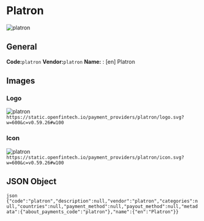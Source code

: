 # Platron 
![platron](https://static.openfintech.io/payment_providers/platron/logo.svg?w=600&c=v0.59.26#w100) 
## General 
**Code:**`platron` 
**Vendor:**`platron` 
**Name:** 
:	[en] Platron 
## Images 
### Logo 
![platron](https://static.openfintech.io/payment_providers/platron/logo.svg?w=600&c=v0.59.26#w100) 
``` https://static.openfintech.io/payment_providers/platron/logo.svg?w=600&c=v0.59.26#w100 ``` 
### Icon 
![platron](https://static.openfintech.io/payment_providers/platron/icon.svg?w=600&c=v0.59.26#w100) 
``` https://static.openfintech.io/payment_providers/platron/icon.svg?w=600&c=v0.59.26#w100 ``` 
## JSON Object 
```json {"code":"platron","description":null,"vendor":"platron","categories":null,"countries":null,"payment_method":null,"payout_method":null,"metadata":{"about_payments_code":"platron"},"name":{"en":"Platron"}} ``` 
